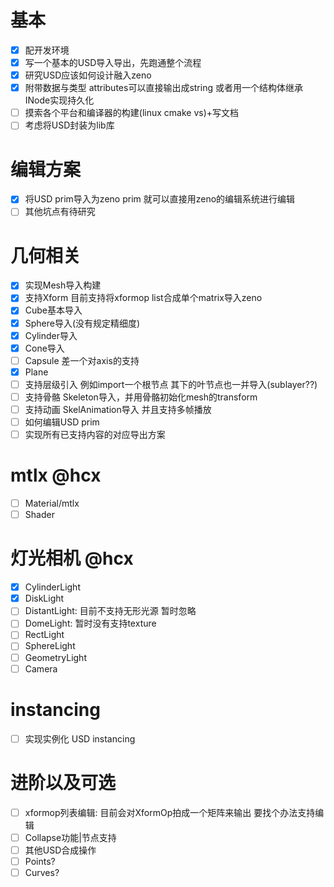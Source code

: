 # 基本
* [x] 配开发环境
* [x] 写一个基本的USD导入导出，先跑通整个流程
* [x] 研究USD应该如何设计融入zeno
* [x] 附带数据与类型 attributes可以直接输出成string 或者用一个结构体继承INode实现持久化
* [ ] 摸索各个平台和编译器的构建(linux cmake vs)+写文档
* [ ] 考虑将USD封装为lib库
# 编辑方案
* [x] 将USD prim导入为zeno prim 就可以直接用zeno的编辑系统进行编辑
* [ ] 其他坑点有待研究
# 几何相关
* [x] 实现Mesh导入构建
* [x] 支持Xform 目前支持将xformop list合成单个matrix导入zeno
* [x] Cube基本导入
* [x] Sphere导入(没有规定精细度)
* [x] Cylinder导入
* [x] Cone导入
* [ ] Capsule 差一个对axis的支持
* [x] Plane
* [ ] 支持层级引入 例如import一个根节点 其下的叶节点也一并导入(sublayer??)
* [ ] 支持骨骼 Skeleton导入，并用骨骼初始化mesh的transform
* [ ] 支持动画 SkelAnimation导入 并且支持多帧播放
* [ ] 如何编辑USD prim
* [ ] 实现所有已支持内容的对应导出方案
# mtlx @hcx
* [ ] Material/mtlx
* [ ] Shader
# 灯光相机 @hcx
* [x] CylinderLight
* [x] DiskLight
* [ ] DistantLight: 目前不支持无形光源 暂时忽略
* [ ] DomeLight: 暂时没有支持texture
* [ ] RectLight
* [ ] SphereLight
* [ ] GeometryLight
* [ ] Camera
# instancing
* [ ] 实现实例化 USD instancing
# 进阶以及可选
* [ ] xformop列表编辑: 目前会对XformOp拍成一个矩阵来输出 要找个办法支持编辑
* [ ] Collapse功能|节点支持
* [ ] 其他USD合成操作
* [ ] Points?
* [ ] Curves?
